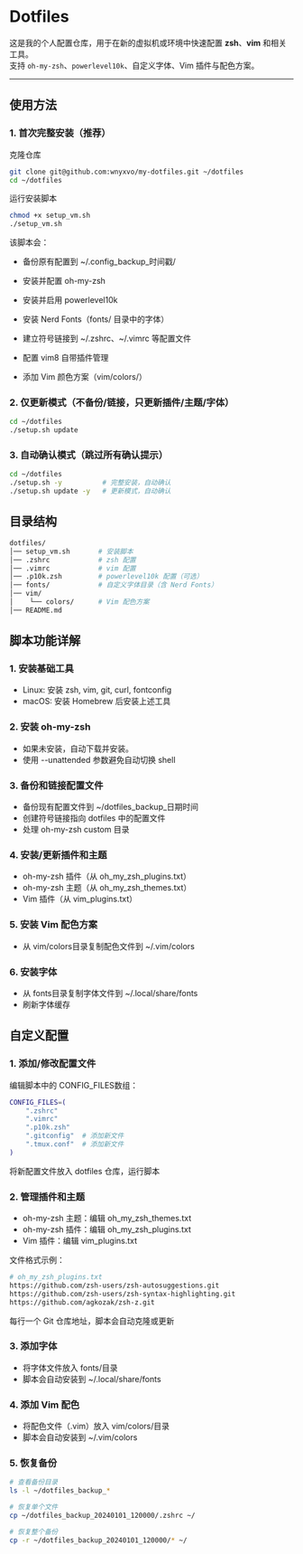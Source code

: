 # Dotfiles

这是我的个人配置仓库，用于在新的虚拟机或环境中快速配置 **zsh**、**vim** 和相关工具。  
支持 `oh-my-zsh`、`powerlevel10k`、自定义字体、Vim 插件与配色方案。

---

## 使用方法

### 1. 首次完整安装（推荐）

克隆仓库

```bash
git clone git@github.com:wnyxvo/my-dotfiles.git ~/dotfiles
cd ~/dotfiles
```

运行安装脚本

```bash
chmod +x setup_vm.sh
./setup_vm.sh
```

该脚本会：

+ 备份原有配置到 ~/.config_backup_时间戳/

+ 安装并配置 oh-my-zsh

+ 安装并启用 powerlevel10k

+ 安装 Nerd Fonts（fonts/ 目录中的字体）

+ 建立符号链接到 ~/.zshrc、~/.vimrc 等配置文件

+ 配置 vim8 自带插件管理

+ 添加 Vim 颜色方案（vim/colors/）

### 2. 仅更新模式（不备份/链接，只更新插件/主题/字体）

```bash
cd ~/dotfiles
./setup.sh update
```

### 3. 自动确认模式（跳过所有确认提示）

```bash
cd ~/dotfiles
./setup.sh -y          # 完整安装，自动确认
./setup.sh update -y   # 更新模式，自动确认
```

## 目录结构

```bash
dotfiles/
│── setup_vm.sh       # 安装脚本
│── .zshrc            # zsh 配置
│── .vimrc            # vim 配置
│── .p10k.zsh         # powerlevel10k 配置（可选）
│── fonts/            # 自定义字体目录（含 Nerd Fonts）
│── vim/
│    └── colors/      # Vim 配色方案
│── README.md
```

## 脚本功能详解

### 1. 安装基础工具

+ ​Linux​​: 安装 zsh, vim, git, curl, fontconfig
+ ​macOS​​: 安装 Homebrew 后安装上述工具

### 2. 安装 oh-my-zsh

+ 如果未安装，自动下载并安装。
+ 使用 --unattended 参数避免自动切换 shell

### 3. 备份和链接配置文件

+ 备份现有配置文件到 ~/dotfiles_backup_日期时间
+ 创建符号链接指向 dotfiles 中的配置文件
+ 处理 oh-my-zsh custom 目录

### 4. 安装/更新插件和主题

+ oh-my-zsh 插件（从 oh_my_zsh_plugins.txt）
+ oh-my-zsh 主题（从 oh_my_zsh_themes.txt）
+ Vim 插件（从 vim_plugins.txt）
  
### 5. 安装 Vim 配色方案

+ 从 vim/colors目录复制配色文件到 ~/.vim/colors

### 6. 安装字体

+ 从 fonts目录复制字体文件到 ~/.local/share/fonts
+ 刷新字体缓存

## 自定义配置

### 1. 添加/修改配置文件

编辑脚本中的 CONFIG_FILES数组：

```bash
CONFIG_FILES=(
    ".zshrc"
    ".vimrc"
    ".p10k.zsh"
    ".gitconfig"  # 添加新文件
    ".tmux.conf"  # 添加新文件
)
```

将新配置文件放入 dotfiles 仓库，运行脚本

### 2. 管理插件和主题

+ ​oh-my-zsh 主题​​：编辑 oh_my_zsh_themes.txt
+ ​oh-my-zsh 插件​​：编辑 oh_my_zsh_plugins.txt
+ ​Vim 插件​​：编辑 vim_plugins.txt

文件格式示例：

```bash
# oh_my_zsh_plugins.txt
https://github.com/zsh-users/zsh-autosuggestions.git
https://github.com/zsh-users/zsh-syntax-highlighting.git
https://github.com/agkozak/zsh-z.git
```

每行一个 Git 仓库地址，脚本会自动克隆或更新

### 3. 添加字体

+ 将字体文件放入 fonts/目录
+ 脚本会自动安装到 ~/.local/share/fonts

### 4. 添加 Vim 配色

+ 将配色文件（.vim）放入 vim/colors/目录
+ 脚本会自动安装到 ~/.vim/colors

### 5. 恢复备份

```bash
# 查看备份目录
ls -l ~/dotfiles_backup_*

# 恢复单个文件
cp ~/dotfiles_backup_20240101_120000/.zshrc ~/

# 恢复整个备份
cp -r ~/dotfiles_backup_20240101_120000/* ~/
```